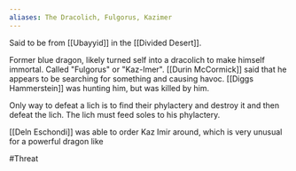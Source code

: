 ```yaml
---
aliases: The Dracolich, Fulgorus, Kazimer
---
```


Said to be from [[Ubayyid]] in the [[Divided Desert]].

Former blue dragon, likely turned self into a dracolich to make himself immortal.  Called "Fulgorus" or "Kaz-Imer".  [[Durin McCormick]] said that he appears to be searching for something and causing havoc. [[Diggs Hammerstein]] was hunting him, but was killed by him.

Only way to defeat a lich is to find their phylactery and destroy it and then defeat the lich.  The lich must feed soles to his phylactery.

[[Deln Eschondi]] was able to order Kaz Imir around, which is very unusual for a powerful dragon like 



#Threat